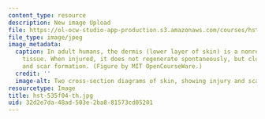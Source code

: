 ```yaml
---
content_type: resource
description: New image Upload
file: https://ol-ocw-studio-app-production.s3.amazonaws.com/courses/hst-535-principles-and-practice-of-tissue-engineering-fall-2004/32d2e7da48ad503e2ba881573cd05201_hst-535f04-th.jpg
file_type: image/jpeg
image_metadata:
  caption: In adult humans, the dermis (lower layer of skin) is a nonregenerative
    tissue. When injured, it does not regenerate spontaneously, but closes with contraction
    and scar formation. (Figure by MIT OpenCourseWare.)
  credit: ''
  image-alt: Two cross-section diagrams of skin, showing injury and scarred healing.
resourcetype: Image
title: hst-535f04-th.jpg
uid: 32d2e7da-48ad-503e-2ba8-81573cd05201
---
```

